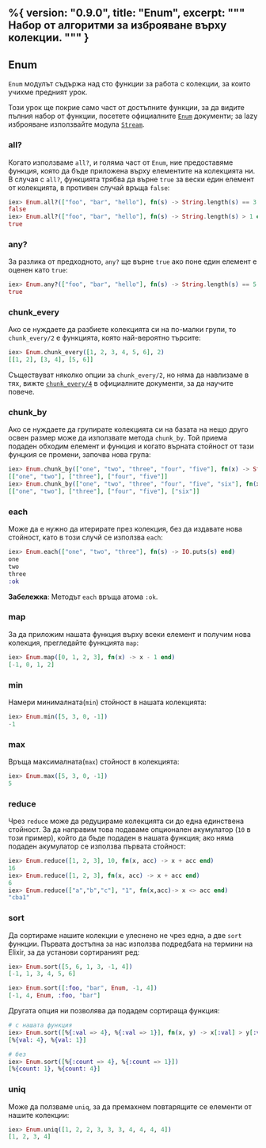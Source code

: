 %{
  version: "0.9.0",
  title: "Enum",
  excerpt: """
  Набор от алгоритми за изброяване върху колекции.
  """
}
---

## Enum

`Enum` модулът съдържа над сто функции за работа с колекции, за които учихме предният урок.

Този урок ще покрие само част от достъпните функции, за да видите пълния набор от функции, посетете официалните [`Enum`](https://hexdocs.pm/elixir/Enum.html) документи; за lazy изброяване използвайте модула [`Stream`](https://hexdocs.pm/elixir/Stream.html).


### all?

Когато използваме `all?`, и голяма част от `Enum`, ние предоставяме функция, която да бъде приложена върху елементите на колекцията ни.  В случая с `all?`, функцията трябва да върне `true` за вески един елемент от колекцията, в противен случай връща `false`:

```elixir
iex> Enum.all?(["foo", "bar", "hello"], fn(s) -> String.length(s) == 3 end)
false
iex> Enum.all?(["foo", "bar", "hello"], fn(s) -> String.length(s) > 1 end)
true
```

### any?

За разлика от предходното, `any?` ще върне `true` ако поне един елемент е оценен като `true`:

```elixir
iex> Enum.any?(["foo", "bar", "hello"], fn(s) -> String.length(s) == 5 end)
true
```

### chunk_every

Ако се нуждаете да разбиете колекцията си на по-малки групи, то `chunk_every/2` е функцията, която най-вероятно търсите:

```elixir
iex> Enum.chunk_every([1, 2, 3, 4, 5, 6], 2)
[[1, 2], [3, 4], [5, 6]]
```

Съществуват няколко опции за `chunk_every/2`, но няма да навлизаме в тях, вижте [`chunk_every/4`](https://hexdocs.pm/elixir/Enum.html#chunk_every/4) в официалните документи, за да научите повече.

### chunk_by

Ако се нуждаете да групирате колекцията си на базата на нещо друго освен размер може да използвате метода `chunk_by`. Той приема подаден обходим елемент и функция и когато върната стойност от тази фунцкия се промени, започва нова група:

```elixir
iex> Enum.chunk_by(["one", "two", "three", "four", "five"], fn(x) -> String.length(x) end)
[["one", "two"], ["three"], ["four", "five"]]
iex> Enum.chunk_by(["one", "two", "three", "four", "five", "six"], fn(x) -> String.length(x) end)
[["one", "two"], ["three"], ["four", "five"], ["six"]]
```

### each

Може да е нужно да итерирате през колекция, без да издавате нова стойност, като в този случй се използва `each`:

```elixir
iex> Enum.each(["one", "two", "three"], fn(s) -> IO.puts(s) end)
one
two
three
:ok
```

__Забележка__: Методът `each` връща атома `:ok`.

### map

За да приложим нашата функция върху всеки елемент и получим нова колекция, прегледайте функцията `map`:

```elixir
iex> Enum.map([0, 1, 2, 3], fn(x) -> x - 1 end)
[-1, 0, 1, 2]
```

### min

Намери минималната(`min`) стойност в нашата колекцията:

```elixir
iex> Enum.min([5, 3, 0, -1])
-1
```

### max

Връща максималната(`max`) стойност в колекцията:

```elixir
iex> Enum.max([5, 3, 0, -1])
5
```

### reduce

Чрез `reduce` може да редуцираме колекцията си до една единствена стойност.  За да направим това подаваме опционален акумулатор (`10` в този пример), който да бъде подаден в нашата функция; ако няма подаден акумулатор се използва първата стойност:

```elixir
iex> Enum.reduce([1, 2, 3], 10, fn(x, acc) -> x + acc end)
16
iex> Enum.reduce([1, 2, 3], fn(x, acc) -> x + acc end)
6
iex> Enum.reduce(["a","b","c"], "1", fn(x,acc)-> x <> acc end)
"cba1"
```

### sort

Да сортираме нашите колекции е улеснено не чрез една, а две `sort` функции.  Първата достъпна за нас използва подредбата на термини на Elixir, за да установи сортираният ред:

```elixir
iex> Enum.sort([5, 6, 1, 3, -1, 4])
[-1, 1, 3, 4, 5, 6]

iex> Enum.sort([:foo, "bar", Enum, -1, 4])
[-1, 4, Enum, :foo, "bar"]
```

Другата опция ни позволява да подадем сортираща функция:

```elixir
# с нашата функция
iex> Enum.sort([%{:val => 4}, %{:val => 1}], fn(x, y) -> x[:val] > y[:val] end)
[%{val: 4}, %{val: 1}]

# без
iex> Enum.sort([%{:count => 4}, %{:count => 1}])
[%{count: 1}, %{count: 4}]
```

### uniq

Може да ползваме `uniq`, за да премахнем повтарящите се елементи от нашите колекции:

```elixir
iex> Enum.uniq([1, 2, 2, 3, 3, 3, 4, 4, 4, 4])
[1, 2, 3, 4]
```

